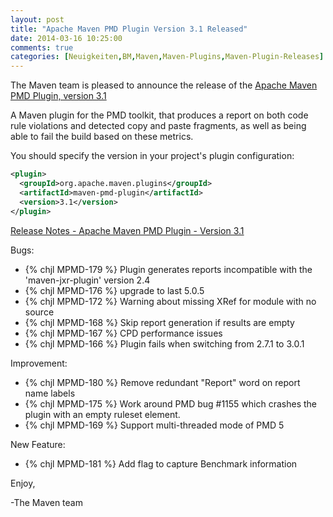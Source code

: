```yaml
---
layout: post
title: "Apache Maven PMD Plugin Version 3.1 Released"
date: 2014-03-16 10:25:00
comments: true
categories: [Neuigkeiten,BM,Maven,Maven-Plugins,Maven-Plugin-Releases]
---
```

The Maven team is pleased to announce the release of the 
[Apache Maven PMD Plugin, version 3.1](http://maven.apache.org/plugins/maven-pmd-plugin/)

A Maven plugin for the PMD toolkit, that produces a report on both code rule violations 
and detected copy and paste fragments, as well as being able to fail the build based on these metrics.


You should specify the version in your project's plugin configuration:

``` xml
<plugin>
  <groupId>org.apache.maven.plugins</groupId>
  <artifactId>maven-pmd-plugin</artifactId>
  <version>3.1</version>
</plugin>
```

<!-- more -->

[Release Notes - Apache Maven PMD Plugin - Version 3.1]()

Bugs:

 * {% chjl MPMD-179 %} Plugin generates reports incompatible with the 'maven-jxr-plugin' version 2.4
 * {% chjl MPMD-176 %} upgrade to last 5.0.5
 * {% chjl MPMD-172 %} Warning about missing XRef for module with no source
 * {% chjl MPMD-168 %} Skip report generation if results are empty
 * {% chjl MPMD-167 %} CPD performance issues
 * {% chjl MPMD-166 %} Plugin fails when switching from 2.7.1 to 3.0.1

Improvement:

 * {% chjl MPMD-180 %} Remove redundant "Report" word on report name labels
 * {% chjl MPMD-175 %} Work around PMD bug #1155 which crashes the plugin with an empty ruleset element.
 * {% chjl MPMD-169 %} Support multi-threaded mode of PMD 5

New Feature:

 * {% chjl MPMD-181 %} Add flag to capture Benchmark information


Enjoy,

-The Maven team

